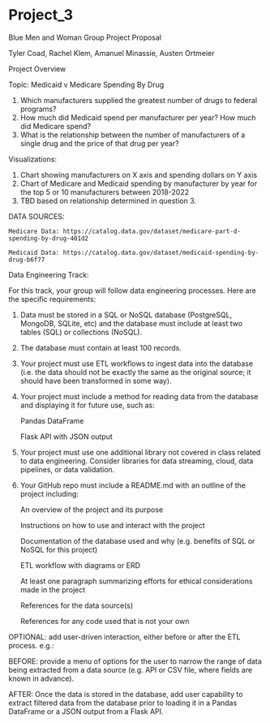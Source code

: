 # Project_3

Blue Men and Woman Group Project Proposal

Tyler Coad, Rachel Klem, Amanuel Minassie, Austen Ortmeier

Project Overview

Topic: Medicaid v Medicare Spending By Drug
1.	Which manufacturers supplied the greatest number of drugs to federal programs?
2.	 How much did Medicaid spend per manufacturer per year? How much did Medicare spend?
3.	What is the relationship between the number of manufacturers of a single drug and the price of that drug per year?


Visualizations:
1.	Chart showing manufacturers on X axis and spending dollars on Y axis
2.	Chart of Medicare and Medicaid spending by manufacturer by year for the top 5 or 10 manufacturers between 2018-2022
3.	TBD based on relationship determined in question 3.


DATA SOURCES:

    Medicare Data: https://catalog.data.gov/dataset/medicare-part-d-spending-by-drug-401d2

    Medicaid Data: https://catalog.data.gov/dataset/medicaid-spending-by-drug-b6f77



Data Engineering Track:

For this track, your group will follow data engineering processes. Here are the specific requirements:

1. Data must be stored in a SQL or NoSQL database (PostgreSQL, MongoDB, SQLite, etc) and the database must include at least two tables (SQL) or collections (NoSQL).

2. The database must contain at least 100 records.

3. Your project must use ETL workflows to ingest data into the database (i.e. the data should not be exactly the same as the original source; it should have been transformed in some way).

4. Your project must include a method for reading data from the database and displaying it for future use, such as:

    Pandas DataFrame

    Flask API with JSON output

5. Your project must use one additional library not covered in class related to data engineering. Consider    libraries for data streaming, cloud, data pipelines, or data validation.

6. Your GitHub repo must include a README.md with an outline of the project including:

    An overview of the project and its purpose

    Instructions on how to use and interact with the project

    Documentation of the database used and why (e.g. benefits of SQL or NoSQL for this project)

    ETL workflow with diagrams or ERD

    At least one paragraph summarizing efforts for ethical considerations made in the project

    References for the data source(s)

    References for any code used that is not your own

OPTIONAL: add user-driven interaction, either before or after the ETL process. e.g.:

BEFORE: provide a menu of options for the user to narrow the range of data being extracted from a data source (e.g. API or CSV file, where fields are known in advance).

AFTER: Once the data is stored in the database, add user capability to extract filtered data from the database prior to loading it in a Pandas DataFrame or a JSON output from a Flask API.





    

